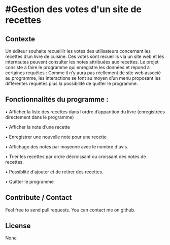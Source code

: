 #Gestion des votes d'un site de recettes
===

Contexte
---
Un éditeur souhaite recueillir les votes des utilisateurs concernant les recettes d’un livre de cuisine. Ces votes sont recueillis via un site web et les internautes peuvent consulter les notes attribuées aux recettes. Le projet consiste à faire le programme qui enregistre les données et répond à certaines requêtes : Comme il n’y aura pas réellement de site web associé au programme, les interactions se font au moyen d’un menu proposant les différentes requêtes plus la possibilité de quitter le programme.

Fonctionnalités du programme :
---
  • Afficher la liste des recettes dans l’ordre d’apparition du livre (enregistrées directement dans le programme)
  
  • Afficher la note d’une recette
  
  • Enregistrer une nouvelle note pour une recette
  
  • Affichage des notes par moyenne avec le nombre d'avis.
  
  • Trier les recettes par ordre décroissant ou croissant des notes de recettes.
  
  • Possiblité d'ajouter et de retirer des recettes.
  
  • Quitter le programme
  
  
Contribute / Contact
---

Feel free to send pull requests.
You can contact me on github.

License
---

None
